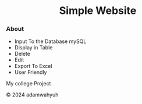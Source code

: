 <h1 align="center"> Simple Website</h1>

<h3> About</h3>

- Input To the Database mySQL
- Display in Table
- Delete
- Edit
- Export To Excel
- User Friendly

My college Project

&copy; 2024 adamwahyuh
